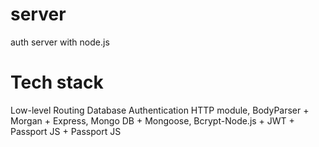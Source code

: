 # server
auth server with node.js
# Tech stack
Low-level    Routing                        Database             Authentication
HTTP module, BodyParser + Morgan + Express, Mongo DB + Mongoose, Bcrypt-Node.js + JWT + Passport JS + Passport JS

